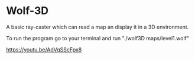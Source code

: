 # Wolf-3D
A basic ray-caster which can read a map an display it in a 3D environment. 

To run the program go to your terminal and run "./wolf3D maps/level1.wolf"

https://youtu.be/AdVqSScFpx8
